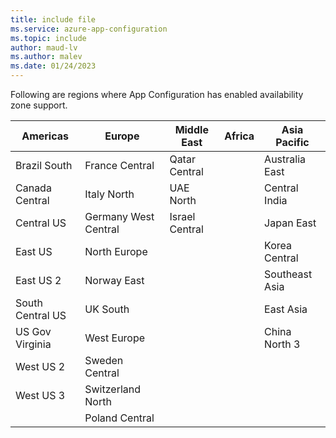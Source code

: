 ```yaml
---
title: include file
ms.service: azure-app-configuration
ms.topic: include
author: maud-lv
ms.author: malev
ms.date: 01/24/2023
---
```


Following are regions where App Configuration has enabled availability zone support.

| Americas         | Europe               | Middle East    | Africa | Asia Pacific   |
|------------------|----------------------|----------------|--------|----------------|
| Brazil South     | France Central       | Qatar Central  |        | Australia East |
| Canada Central   | Italy North          | UAE North      |        | Central India  |
| Central US       | Germany West Central | Israel Central |        | Japan East     |
| East US          | North Europe         |                |        | Korea Central  |
| East US 2        | Norway East          |                |        | Southeast Asia |
| South Central US | UK South             |                |        | East Asia      |
| US Gov Virginia  | West Europe          |                |        | China North 3  |
| West US 2        | Sweden Central       |                |        |                |
| West US 3        | Switzerland North    |                |        |                |
|                  | Poland Central       |                |        |                |
